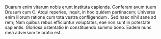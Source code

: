 Duarum enim vitarum nobis erunt instituta capienda. Conferam avum tuum Drusum cum C. Atqui reperies, inquit, in hoc quidem pertinacem; Universa enim illorum ratione cum tota vestra confligendum . Sed haec nihil sane ad rem; Nam quibus rebus efficiuntur voluptates, eae non sunt in potestate sapientis. Gloriosa ostentatio in constituendo summo bono. Eadem nunc mea adversum te oratio est.